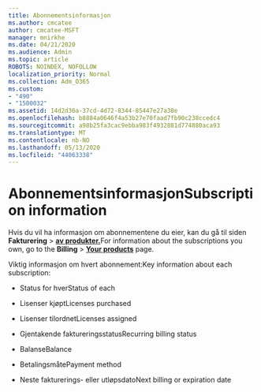```yaml
---
title: Abonnementsinformasjon
ms.author: cmcatee
author: cmcatee-MSFT
manager: mnirkhe
ms.date: 04/21/2020
ms.audience: Admin
ms.topic: article
ROBOTS: NOINDEX, NOFOLLOW
localization_priority: Normal
ms.collection: Adm_O365
ms.custom:
- "490"
- "1500032"
ms.assetid: 14d2d36a-37cd-4d72-8344-85447e27a38e
ms.openlocfilehash: b8884a0646f4a53b27e70faad7fb90c238ccedc4
ms.sourcegitcommit: a98b25fa3cac9ebba983f4932881d774880aca93
ms.translationtype: MT
ms.contentlocale: nb-NO
ms.lasthandoff: 05/13/2020
ms.locfileid: "44063338"
---
```

# <a name="subscription-information"></a><span data-ttu-id="40f36-102">Abonnementsinformasjon</span><span class="sxs-lookup"><span data-stu-id="40f36-102">Subscription information</span></span>

<span data-ttu-id="40f36-103">Hvis du vil ha informasjon om abonnementene du eier, kan du gå til siden **Fakturering** \> **[av produkter.](https://go.microsoft.com/fwlink/p/?linkid=842054)**</span><span class="sxs-lookup"><span data-stu-id="40f36-103">For information about the subscriptions you own, go to the **Billing** \> **[Your products](https://go.microsoft.com/fwlink/p/?linkid=842054)** page.</span></span>
  
<span data-ttu-id="40f36-104">Viktig informasjon om hvert abonnement:</span><span class="sxs-lookup"><span data-stu-id="40f36-104">Key information about each subscription:</span></span>
  
- <span data-ttu-id="40f36-105">Status for hver</span><span class="sxs-lookup"><span data-stu-id="40f36-105">Status of each</span></span>

- <span data-ttu-id="40f36-106">Lisenser kjøpt</span><span class="sxs-lookup"><span data-stu-id="40f36-106">Licenses purchased</span></span>

- <span data-ttu-id="40f36-107">Lisenser tilordnet</span><span class="sxs-lookup"><span data-stu-id="40f36-107">Licenses assigned</span></span>

- <span data-ttu-id="40f36-108">Gjentakende faktureringsstatus</span><span class="sxs-lookup"><span data-stu-id="40f36-108">Recurring billing status</span></span>

- <span data-ttu-id="40f36-109">Balanse</span><span class="sxs-lookup"><span data-stu-id="40f36-109">Balance</span></span>

- <span data-ttu-id="40f36-110">Betalingsmåte</span><span class="sxs-lookup"><span data-stu-id="40f36-110">Payment method</span></span>

- <span data-ttu-id="40f36-111">Neste fakturerings- eller utløpsdato</span><span class="sxs-lookup"><span data-stu-id="40f36-111">Next billing or expiration date</span></span>